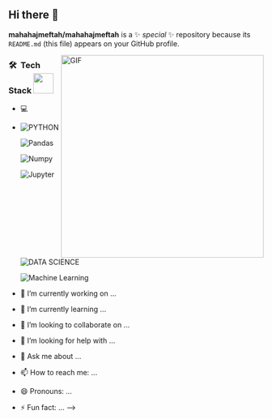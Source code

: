 ## Hi there 👋


**mahahajmeftah/mahahajmeftah** is a ✨ _special_ ✨ repository because its `README.md` (this file) appears on your GitHub profile.

<img align="right" width="400" alt="GIF" src="https://blog.cloudlayer.io/content/images/2020/12/coding-freak.gif"/>

<h3> 🛠 &nbsp;Tech Stack <img src="https://media.giphy.com/media/j2pOGeGYKe2xCCKwfi/giphy.gif" width="40"></h3>

- 💻 &nbsp;
- 
  ![PYTHON](https://img.shields.io/badge/-Python-333333?style=flat&logo=python)
  
  ![Pandas](https://img.shields.io/badge/Pandas-150458?style=flat-square&logo=pandas&logoColor=white")
  
  ![Numpy](https://img.shields.io/badge/Numpy-013243?style=flat-square&logo=numpy&logoColor=white")
  
  ![Jupyter](https://img.shields.io/badge/Jupyter-F37626?style=flat-square&logo=Jupyter&logoColor=white)
  
  ![DATA SCIENCE](https://img.shields.io/badge/-Data%20Science-333333?style=flat&logo=data%20science)
  
  ![Machine Learning](https://img.shields.io/badge/-ML-333333?style=flat&logo=ML)


- 🔭 I’m currently working on ...
- 🌱 I’m currently learning ...
- 👯 I’m looking to collaborate on ...
- 🤔 I’m looking for help with ...
- 💬 Ask me about ...
- 📫 How to reach me: ...
- 😄 Pronouns: ...
- ⚡ Fun fact: ...
-->
